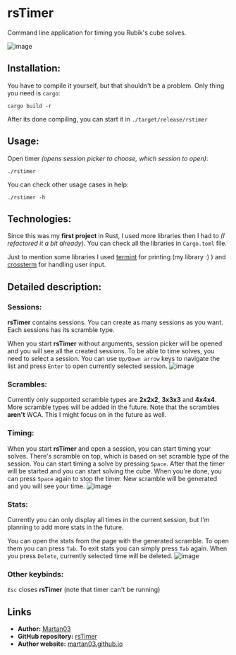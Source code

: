 # rsTimer

Command line application for timing you Rubik's cube solves.

![image](https://github.com/Martan03/rsTimer/assets/46300167/46877348-6014-44f6-b122-b3375e41bcc8)

## Installation:

You have to compile it yourself, but that shouldn't be a problem. Only thing
you need is `cargo`:

```
cargo build -r
```

After its done compiling, you can start it in `./target/release/rstimer`

## Usage:

Open timer *(opens session picker to choose, which session to open)*:
```
./rstimer
```

You can check other usage cases in help:
```
./rstimer -h
```

## Technologies:

Since this was my **first project** in Rust, I used more libraries then I had
to *(I refactored it a bit already)*. You can check all the libraries in
`Cargo.toml` file.

Just to mention some libraries I used
[termint](https://github.com/Martan03/termint) for printing (my library :) )
and [crossterm](https://github.com/crossterm-rs/crossterm) for handling user
input.

## Detailed description:
### Sessions:
**rsTimer** contains sessions. You can create as many sessions as you want.
Each sessions has its scramble type.

When you start **rsTimer** without arguments, session picker will be opened
and you will see all the created sessions. To be able to time solves, you need
to select a session. You can use `Up/Down arrow` keys to navigate the list and
press `Enter` to open currently selected session.
![image](https://github.com/Martan03/rsTimer/assets/46300167/9c89f848-9507-46b4-b4c8-4046ae4042f1)

### Scrambles:
Currently only supported scramble types are **2x2x2**, **3x3x3** and **4x4x4**.
More scramble types will be added in the future. Note that the scrambles
**aren't** WCA. This I might focus on in the future as well.

### Timing:
When you start **rsTimer** and open a session, you can start timing your
solves. There's scramble on top, which is based on set scramble type of the
session. You can start timing a solve by pressing `Space`. After that the
timer will be started and you can start solving the cube. When you're done, you
can press `Space` again to stop the timer. New scramble will be generated and
you will see your time.
![image](https://github.com/Martan03/rsTimer/assets/46300167/2e6e72db-e43b-439f-ac08-2de46ba4c067)

### Stats:
Currently you can only display all times in the current session, but I'm
planning to add more stats in the future.

You can open the stats from the page with the generated scramble. To open them
you can press `Tab`. To exit stats you can simply press `Tab` again. When you
press `Delete`, currently selected time will be deleted.
![image](https://github.com/Martan03/rsTimer/assets/46300167/7058e820-27af-4bdc-a6c8-c7c1ec3c5bdf)

### Other keybinds:
`Esc` closes **rsTimer** (note that timer can't be running)

## Links

- **Author:** [Martan03](https://github.com/Martan03)
- **GitHub repository:** [rsTimer](https://github.com/Martan03/rsTimer)
- **Author website:** [martan03.github.io](https://martan03.github.io)
